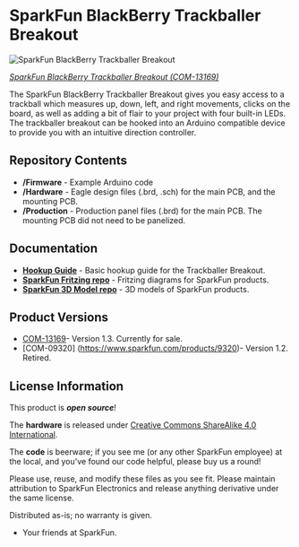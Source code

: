 SparkFun BlackBerry Trackballer Breakout
========================================

![SparkFun BlackBerry Trackballer Breakout](https://cdn.sparkfun.com//assets/parts/1/0/2/9/3/13169-01.jpg)

[*SparkFun BlackBerry Trackballer Breakout (COM-13169)*](https://www.sparkfun.com/products/13169)

The SparkFun BlackBerry Trackballer Breakout gives you easy access to a trackball which measures up, down, left, and right movements, clicks on the board, as well as adding a bit of flair to your project with four built-in LEDs. 
The trackballer breakout can be hooked into an Arduino compatible device to provide you with an intuitive direction controller.

Repository Contents
-------------------
 
* **/Firmware** - Example Arduino code 
* **/Hardware** - Eagle design files (.brd, .sch) for the main PCB, and the mounting PCB. 
* **/Production** - Production panel files (.brd) for the main PCB. The mounting PCB did not need to be panelized. 


Documentation
--------------
* **[Hookup Guide](https://learn.sparkfun.com/tutorials/blackberry-trackballer-breakout-hookup-guide)** - Basic hookup guide for the Trackballer Breakout.
* **[SparkFun Fritzing repo](https://github.com/sparkfun/Fritzing_Parts)** - Fritzing diagrams for SparkFun products.
* **[SparkFun 3D Model repo](https://github.com/sparkfun/3D_Models)** - 3D models of SparkFun products. 

Product Versions
----------------
* [COM-13169](https://www.sparkfun.com/products/13169)- Version 1.3. Currently for sale. 
* [COM-09320] (https://www.sparkfun.com/products/9320)- Version 1.2. Retired. 

License Information
-------------------
This product is _**open source**_! 

The **hardware** is released under [Creative Commons ShareAlike 4.0 International](https://creativecommons.org/licenses/by-sa/4.0/).

The **code** is beerware; if you see me (or any other SparkFun employee) at the local, and you've found our code helpful, please buy us a round!

Please use, reuse, and modify these files as you see fit. Please maintain attribution to SparkFun Electronics and release anything derivative under the same license.

Distributed as-is; no warranty is given.

- Your friends at SparkFun.